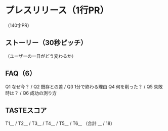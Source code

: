 # プレスリリース（1行PR）
（140字PR）
## ストーリー（30秒ピッチ）
（ユーザーの一日がどう変わるか）
## FAQ（6）
Q1 なぜ今？ / Q2 既存との差 / Q3 1分で終わる理由
Q4 何を削った？ / Q5 失敗時は？ / Q6 成功の測り方
## TASTEスコア
T1__ / T2__ / T3__ / T4__ / T5__ / T6__  （合計 __ / 18）

